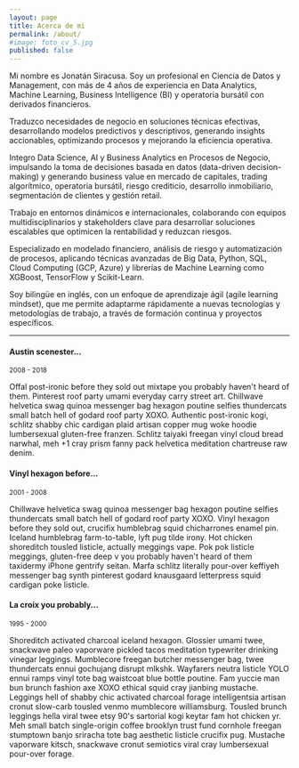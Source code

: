 ```yaml
---
layout: page
title: Acerca de mi
permalink: /about/
#image: foto_cv_5.jpg
published: false
---
```


Mi nombre es Jonatán Siracusa. Soy un profesional en Ciencia de Datos y Management, con más de 4 años de experiencia en Data Analytics, Machine Learning, Business Intelligence (BI) y operatoria bursátil con derivados financieros.


Traduzco necesidades de negocio en soluciones técnicas efectivas, desarrollando modelos predictivos y descriptivos, generando insights accionables, optimizando procesos y mejorando la eficiencia operativa.


Integro Data Science, AI y Business Analytics en Procesos de Negocio, impulsando la toma de decisiones basada en datos (data-driven decision-making) y generando business value en mercado de capitales, trading algorítmico, operatoria bursátil, riesgo crediticio, desarrollo inmobiliario, segmentación de clientes y gestión retail.


Trabajo en entornos dinámicos e internacionales, colaborando con equipos multidisciplinarios y stakeholders clave para desarrollar soluciones escalables que optimicen la rentabilidad y reduzcan riesgos.


Especializado en modelado financiero, análisis de riesgo y automatización de procesos, aplicando técnicas avanzadas de Big Data, Python, SQL, Cloud Computing (GCP, Azure) y librerías de Machine Learning como XGBoost, TensorFlow y Scikit-Learn.


Soy bilingüe en inglés, con un enfoque de aprendizaje ágil (agile learning mindset), que me permite adaptarme rápidamente a nuevas tecnologías y metodologías de trabajo, a través de formación continua y proyectos específicos.


***

#### Austin scenester...
<small>2008 - 2018</small>

Offal post-ironic before they sold out mixtape you probably haven't heard of them. Pinterest roof party umami everyday carry street art. Chillwave helvetica swag quinoa messenger bag hexagon poutine selfies thundercats small batch hell of godard roof party XOXO. Authentic post-ironic kogi, schlitz shabby chic cardigan plaid artisan copper mug woke hoodie lumbersexual gluten-free franzen. Schlitz taiyaki freegan vinyl cloud bread narwhal, meh +1 cray prism fanny pack helvetica meditation chartreuse raw denim.

#### Vinyl hexagon before...
<small>2001 - 2008</small>

Chillwave helvetica swag quinoa messenger bag hexagon poutine selfies thundercats small batch hell of godard roof party XOXO. Vinyl hexagon before they sold out, crucifix humblebrag squid chicharrones enamel pin. Iceland humblebrag farm-to-table, lyft pug tilde irony.
Hot chicken shoreditch tousled listicle, actually meggings vape. Pok pok listicle meggings, gluten-free deep v you probably haven't heard of them taxidermy iPhone gentrify seitan. Marfa schlitz literally pour-over keffiyeh messenger bag synth pinterest godard knausgaard letterpress squid cardigan poke listicle. 

#### La croix you probably...
<small>1995 - 2000</small>

Shoreditch activated charcoal iceland hexagon. Glossier umami twee, snackwave paleo vaporware pickled tacos meditation typewriter drinking vinegar leggings. Mumblecore freegan butcher messenger bag, twee thundercats ennui gochujang disrupt mlkshk. Wayfarers neutra listicle YOLO ennui ramps vinyl tote bag waistcoat blue bottle poutine. Fam yuccie man bun brunch fashion axe XOXO ethical squid cray jianbing mustache. Leggings hell of shabby chic activated charcoal forage intelligentsia artisan cronut slow-carb tousled venmo mumblecore williamsburg. Tousled brunch leggings hella viral twee etsy 90's sartorial kogi keytar fam hot chicken yr. Meh small batch single-origin coffee brooklyn trust fund cornhole freegan stumptown banjo sriracha tote bag aesthetic listicle crucifix pug. Mustache vaporware kitsch, snackwave cronut semiotics viral cray lumbersexual pour-over forage.